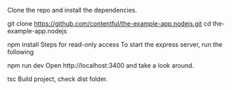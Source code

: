 Clone the repo and install the dependencies.

git clone https://github.com/contentful/the-example-app.nodejs.git
cd the-example-app.nodejs

npm install
Steps for read-only access
To start the express server, run the following

npm run dev
Open http://localhost:3400 and take a look around.

tsc
Build project, check dist folder.
